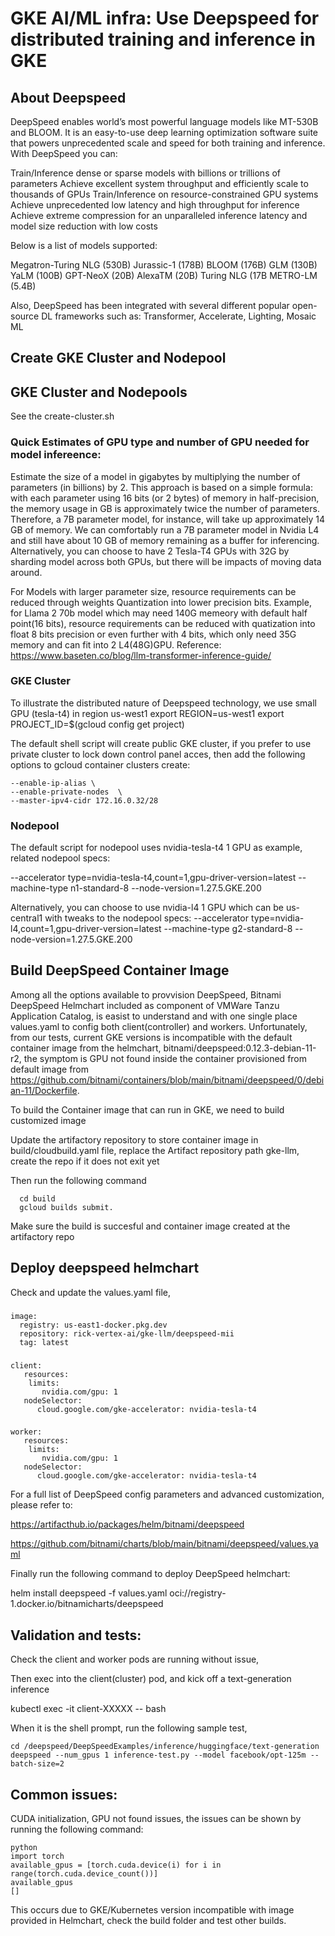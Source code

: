 # GKE AI/ML infra: Use Deepspeed for distributed training and inference in GKE

## About Deepspeed 
DeepSpeed enables world’s most powerful language models like MT-530B and BLOOM. It is an easy-to-use deep learning optimization software suite that powers unprecedented scale and speed for both training and inference. With DeepSpeed you can:

Train/Inference dense or sparse models with billions or trillions of parameters
Achieve excellent system throughput and efficiently scale to thousands of GPUs
Train/Inference on resource-constrained GPU systems
Achieve unprecedented low latency and high throughput for inference
Achieve extreme compression for an unparalleled inference latency and model size reduction with low costs

Below is a list of models supported:

Megatron-Turing NLG (530B)
Jurassic-1 (178B)
BLOOM (176B)
GLM (130B)
YaLM (100B)
GPT-NeoX (20B)
AlexaTM (20B)
Turing NLG (17B
METRO-LM (5.4B)

Also, DeepSpeed has been integrated with several different popular open-source DL frameworks such as: Transformer, Accelerate, Lighting, Mosaic ML

## Create GKE Cluster and Nodepool

## GKE Cluster and Nodepools
See the create-cluster.sh
### Quick Estimates of GPU type and number of GPU needed for model infereence:
Estimate the size of a model in gigabytes by multiplying the number of parameters (in billions) by 2. This approach is based on a simple formula: with each parameter using 16 bits (or 2 bytes) of memory in half-precision, the memory usage in GB is approximately twice the number of parameters. Therefore, a 7B parameter model, for instance, will take up approximately 14 GB of memory. We can comfortably run a 7B parameter model in Nvidia L4 and still have about 10 GB of memory remaining as a buffer for inferencing. Alternatively, you can choose to have 2 Tesla-T4 GPUs with 32G by sharding model across both GPUs, but there will be impacts of moving data around.  

For Models with larger parameter size, resource requirements can be reduced through weights Quantization into lower precision bits. 
Example, for Llama 2 70b model which may need 140G memeory with default half point(16 bits), resource requirements can be reduced with quatization into float 8 bits precision or even further with 4 bits, which only need 35G memory and can fit into 2 L4(48G)GPU. 
Reference: https://www.baseten.co/blog/llm-transformer-inference-guide/ 

### GKE Cluster

To illustrate the distributed nature of Deepspeed technology, we use small GPU (tesla-t4) in region us-west1
export REGION=us-west1
export PROJECT_ID=$(gcloud config get project)

The default shell script will create public GKE cluster, if you prefer to use private cluster to lock down control panel acces, then add the following options to gcloud container clusters create:
  ```
  --enable-ip-alias \
  --enable-private-nodes  \
  --master-ipv4-cidr 172.16.0.32/28 
 ```

### Nodepool
 The default script for nodepool uses nvidia-tesla-t4 1 GPU as example, related nodepool specs:

--accelerator type=nvidia-tesla-t4,count=1,gpu-driver-version=latest   --machine-type n1-standard-8 --node-version=1.27.5.GKE.200

Alternatively, you can choose to use nvidia-l4 1 GPU which can be us-central1 with tweaks to the nodepool specs:
--accelerator type=nvidia-l4,count=1,gpu-driver-version=latest   --machine-type g2-standard-8 --node-version=1.27.5.GKE.200


## Build DeepSpeed Container Image
Among all the options available to provvision DeepSpeed, Bitnami DeepSpeed Helmchart included as  component of VMWare Tanzu Application Catalog, is easist to understand and with one single place values.yaml to config both client(controller) and workers.
Unfortunately, from our tests, current GKE versions is incompatible with the default container image from the helmchart, bitnami/deepspeed:0.12.3-debian-11-r2, the symptom is GPU not found inside the container provisioned from default image from https://github.com/bitnami/containers/blob/main/bitnami/deepspeed/0/debian-11/Dockerfile. 

To build the Container image that can run in GKE, we need to build customized image

Update the artifactory repository to store container image in build/cloudbuild.yaml file, replace the Artifact repository path gke-llm, create the repo if it does not exit yet 

Then run the following command
```
  cd build
  gcloud builds submit.  
 ```

Make sure the build is succesful and container image created at the artifactory repo 
## Deploy deepspeed helmchart

Check and update the values.yaml file,
###
```
image:
  registry: us-east1-docker.pkg.dev
  repository: rick-vertex-ai/gke-llm/deepspeed-mii
  tag: latest
```
###
```
client:
   resources:
    limits: 
       nvidia.com/gpu: 1
   nodeSelector: 
      cloud.google.com/gke-accelerator: nvidia-tesla-t4
```
###
```
worker:
   resources:
    limits: 
       nvidia.com/gpu: 1
   nodeSelector: 
      cloud.google.com/gke-accelerator: nvidia-tesla-t4

```

For a full list of DeepSpeed config parameters and advanced customization, please refer to:

https://artifacthub.io/packages/helm/bitnami/deepspeed

https://github.com/bitnami/charts/blob/main/bitnami/deepspeed/values.yaml

Finally run the following command to deploy DeepSpeed helmchart:

helm install deepspeed -f values.yaml oci://registry-1.docker.io/bitnamicharts/deepspeed


## Validation and tests:
Check the client and worker pods are running without issue,

Then exec into the client(cluster) pod, and kick off a text-generation inference

kubectl exec -it client-XXXXX -- bash

When it is the shell prompt, run the following sample test,
```
cd /deepspeed/DeepSpeedExamples/inference/huggingface/text-generation
deepspeed --num_gpus 1 inference-test.py --model facebook/opt-125m --batch-size=2
```

## Common issues:

CUDA initialization, GPU not found issues, the issues can be shown by running the following command:
```
python
import torch
available_gpus = [torch.cuda.device(i) for i in range(torch.cuda.device_count())]
available_gpus
[]
```
This occurs due to GKE/Kubernetes version incompatible with image provided in Helmchart, check the build folder and test other builds. 